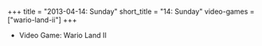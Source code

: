 +++
title = "2013-04-14: Sunday"
short_title = "14: Sunday"
video-games = ["wario-land-ii"]
+++


* Video Game: Wario Land II